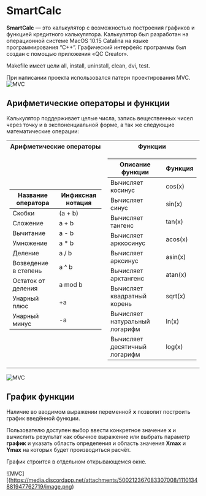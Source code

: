 # SmartCalc
**SmartCalc** — это калькулятор с возможностью построения графиков и функцией кредитного калькулятора. Калькулятор был разработан на операционной системе MacOS 10.15 Catalina на языке  программирования “C++”. Графический интерфейс программы был создан с помощью приложения «QC Creator».

Makefile имеет цели all, install, uninstall, clean, dvi, test. 

При написании проекта использовался патерн проектирования MVC.
![MVC](https://cdn.discordapp.com/attachments/500212367083307008/1110133662013464606/MVC-Process.png)
## Арифметические операторы и функции
Калькулятор поддерживает целые числа, запись вещественных чисел через точку и в экспоненциальной форме, а так же следующие математические операции:

<table>
<tr><th>Арифметические операторы</th><th>Функции</th></tr>
<tr><td>
 
| Название оператора | Инфиксная нотация |
| ------ | ------ |
| Скобки | (a + b) |
| Сложение | a + b |
| Вычитание | a - b |
| Умножение | a * b |
| Деление | a / b |
| Возведение в степень | a ^ b |
| Остаток от деления | a mod b |
| Унарный плюс | +a |
| Унарный минус | -a |

 </td><td>
   
| Описание функции | Функция |   
| ---------------- | ------- |  
| Вычисляет косинус | cos(x) |   
| Вычисляет синус | sin(x) |  
| Вычисляет тангенс | tan(x) |  
| Вычисляет арккосинус | acos(x) | 
| Вычисляет арксинус | asin(x) | 
| Вычисляет арктангенс | atan(x) |
| Вычисляет квадратный корень | sqrt(x) |
| Вычисляет натуральный логарифм | ln(x) | 
| Вычисляет десятичный логарифм | log(x) |

</td></tr> </table>
   
 ![MVC](https://media.discordapp.net/attachments/500212367083307008/1110134881947762719/image.png)
  
## График функции
Наличие во вводимом выражении переменной **x** позволит построить график введённой функции.

Пользователю доступен выбор ввести конкретное значение **x** и вычислить результат как обычное выражение или выбрать параметр **график** и указать область определения и область значения **Xmax** и **Ymax** на которых будет производиться расчёт.

График строится в отдельном открывающемся окне.

 ![MVC][(https://media.discordapp.net/attachments/500212367083307008/1110134881947762719/image.png)


